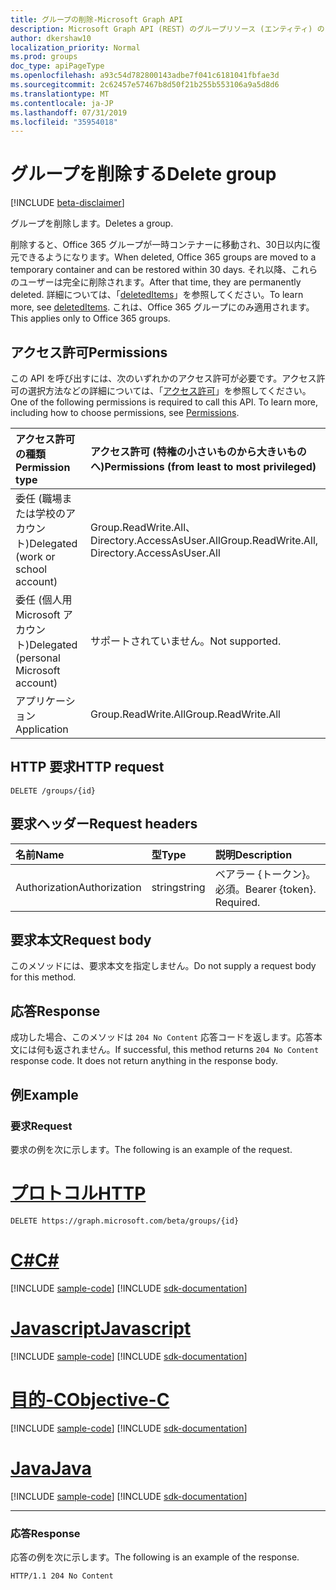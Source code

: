 ```yaml
---
title: グループの削除-Microsoft Graph API
description: Microsoft Graph API (REST) のグループリソース (エンティティ) の delete メソッドについて説明します。
author: dkershaw10
localization_priority: Normal
ms.prod: groups
doc_type: apiPageType
ms.openlocfilehash: a93c54d782800143adbe7f041c6181041fbfae3d
ms.sourcegitcommit: 2c62457e57467b8d50f21b255b553106a9a5d8d6
ms.translationtype: MT
ms.contentlocale: ja-JP
ms.lasthandoff: 07/31/2019
ms.locfileid: "35954018"
---
```

# <a name="delete-group"></a><span data-ttu-id="48977-103">グループを削除する</span><span class="sxs-lookup"><span data-stu-id="48977-103">Delete group</span></span>

[!INCLUDE [beta-disclaimer](../../includes/beta-disclaimer.md)]

<span data-ttu-id="48977-104">グループを削除します。</span><span class="sxs-lookup"><span data-stu-id="48977-104">Deletes a group.</span></span>  

<span data-ttu-id="48977-105">削除すると、Office 365 グループが一時コンテナーに移動され、30日以内に復元できるようになります。</span><span class="sxs-lookup"><span data-stu-id="48977-105">When deleted, Office 365 groups are moved to a temporary container and can be restored within 30 days.</span></span>  <span data-ttu-id="48977-106">それ以降、これらのユーザーは完全に削除されます。</span><span class="sxs-lookup"><span data-stu-id="48977-106">After that time, they are permanently deleted.</span></span>  <span data-ttu-id="48977-107">詳細については、「[deletedItems](../resources/directory.md)」を参照してください。</span><span class="sxs-lookup"><span data-stu-id="48977-107">To learn more, see [deletedItems](../resources/directory.md).</span></span>  <span data-ttu-id="48977-108">これは、Office 365 グループにのみ適用されます。</span><span class="sxs-lookup"><span data-stu-id="48977-108">This applies only to Office 365 groups.</span></span>

## <a name="permissions"></a><span data-ttu-id="48977-109">アクセス許可</span><span class="sxs-lookup"><span data-stu-id="48977-109">Permissions</span></span>

<span data-ttu-id="48977-p102">この API を呼び出すには、次のいずれかのアクセス許可が必要です。アクセス許可の選択方法などの詳細については、「[アクセス許可](/graph/permissions-reference)」を参照してください。</span><span class="sxs-lookup"><span data-stu-id="48977-p102">One of the following permissions is required to call this API. To learn more, including how to choose permissions, see [Permissions](/graph/permissions-reference).</span></span>

|<span data-ttu-id="48977-112">アクセス許可の種類</span><span class="sxs-lookup"><span data-stu-id="48977-112">Permission type</span></span>      | <span data-ttu-id="48977-113">アクセス許可 (特権の小さいものから大きいものへ)</span><span class="sxs-lookup"><span data-stu-id="48977-113">Permissions (from least to most privileged)</span></span>              |
|:--------------------|:---------------------------------------------------------|
|<span data-ttu-id="48977-114">委任 (職場または学校のアカウント)</span><span class="sxs-lookup"><span data-stu-id="48977-114">Delegated (work or school account)</span></span> | <span data-ttu-id="48977-115">Group.ReadWrite.All、Directory.AccessAsUser.All</span><span class="sxs-lookup"><span data-stu-id="48977-115">Group.ReadWrite.All, Directory.AccessAsUser.All</span></span>   |
|<span data-ttu-id="48977-116">委任 (個人用 Microsoft アカウント)</span><span class="sxs-lookup"><span data-stu-id="48977-116">Delegated (personal Microsoft account)</span></span> | <span data-ttu-id="48977-117">サポートされていません。</span><span class="sxs-lookup"><span data-stu-id="48977-117">Not supported.</span></span>    |
|<span data-ttu-id="48977-118">アプリケーション</span><span class="sxs-lookup"><span data-stu-id="48977-118">Application</span></span> | <span data-ttu-id="48977-119">Group.ReadWrite.All</span><span class="sxs-lookup"><span data-stu-id="48977-119">Group.ReadWrite.All</span></span> |

## <a name="http-request"></a><span data-ttu-id="48977-120">HTTP 要求</span><span class="sxs-lookup"><span data-stu-id="48977-120">HTTP request</span></span>

<!-- { "blockType": "ignored" } -->
```http
DELETE /groups/{id}
```

## <a name="request-headers"></a><span data-ttu-id="48977-121">要求ヘッダー</span><span class="sxs-lookup"><span data-stu-id="48977-121">Request headers</span></span>

| <span data-ttu-id="48977-122">名前</span><span class="sxs-lookup"><span data-stu-id="48977-122">Name</span></span>       | <span data-ttu-id="48977-123">型</span><span class="sxs-lookup"><span data-stu-id="48977-123">Type</span></span> | <span data-ttu-id="48977-124">説明</span><span class="sxs-lookup"><span data-stu-id="48977-124">Description</span></span>|
|:---------------|:--------|:----------|
| <span data-ttu-id="48977-125">Authorization</span><span class="sxs-lookup"><span data-stu-id="48977-125">Authorization</span></span>  | <span data-ttu-id="48977-126">string</span><span class="sxs-lookup"><span data-stu-id="48977-126">string</span></span>  | <span data-ttu-id="48977-p103">ベアラー {トークン}。必須。</span><span class="sxs-lookup"><span data-stu-id="48977-p103">Bearer {token}. Required.</span></span> |

## <a name="request-body"></a><span data-ttu-id="48977-129">要求本文</span><span class="sxs-lookup"><span data-stu-id="48977-129">Request body</span></span>

<span data-ttu-id="48977-130">このメソッドには、要求本文を指定しません。</span><span class="sxs-lookup"><span data-stu-id="48977-130">Do not supply a request body for this method.</span></span>

## <a name="response"></a><span data-ttu-id="48977-131">応答</span><span class="sxs-lookup"><span data-stu-id="48977-131">Response</span></span>

<span data-ttu-id="48977-p104">成功した場合、このメソッドは `204 No Content` 応答コードを返します。応答本文には何も返されません。</span><span class="sxs-lookup"><span data-stu-id="48977-p104">If successful, this method returns `204 No Content` response code. It does not return anything in the response body.</span></span>

## <a name="example"></a><span data-ttu-id="48977-134">例</span><span class="sxs-lookup"><span data-stu-id="48977-134">Example</span></span>

### <a name="request"></a><span data-ttu-id="48977-135">要求</span><span class="sxs-lookup"><span data-stu-id="48977-135">Request</span></span>

<span data-ttu-id="48977-136">要求の例を次に示します。</span><span class="sxs-lookup"><span data-stu-id="48977-136">The following is an example of the request.</span></span>

# <a name="httptabhttp"></a>[<span data-ttu-id="48977-137">プロトコル</span><span class="sxs-lookup"><span data-stu-id="48977-137">HTTP</span></span>](#tab/http)
<!-- {
  "blockType": "request",
  "name": "delete_group"
}-->
```http
DELETE https://graph.microsoft.com/beta/groups/{id}
```
# <a name="ctabcsharp"></a>[<span data-ttu-id="48977-138">C#</span><span class="sxs-lookup"><span data-stu-id="48977-138">C#</span></span>](#tab/csharp)
[!INCLUDE [sample-code](../includes/snippets/csharp/delete-group-csharp-snippets.md)]
[!INCLUDE [sdk-documentation](../includes/snippets/snippets-sdk-documentation-link.md)]

# <a name="javascripttabjavascript"></a>[<span data-ttu-id="48977-139">Javascript</span><span class="sxs-lookup"><span data-stu-id="48977-139">Javascript</span></span>](#tab/javascript)
[!INCLUDE [sample-code](../includes/snippets/javascript/delete-group-javascript-snippets.md)]
[!INCLUDE [sdk-documentation](../includes/snippets/snippets-sdk-documentation-link.md)]

# <a name="objective-ctabobjc"></a>[<span data-ttu-id="48977-140">目的-C</span><span class="sxs-lookup"><span data-stu-id="48977-140">Objective-C</span></span>](#tab/objc)
[!INCLUDE [sample-code](../includes/snippets/objc/delete-group-objc-snippets.md)]
[!INCLUDE [sdk-documentation](../includes/snippets/snippets-sdk-documentation-link.md)]

# <a name="javatabjava"></a>[<span data-ttu-id="48977-141">Java</span><span class="sxs-lookup"><span data-stu-id="48977-141">Java</span></span>](#tab/java)
[!INCLUDE [sample-code](../includes/snippets/java/delete-group-java-snippets.md)]
[!INCLUDE [sdk-documentation](../includes/snippets/snippets-sdk-documentation-link.md)]

---


### <a name="response"></a><span data-ttu-id="48977-142">応答</span><span class="sxs-lookup"><span data-stu-id="48977-142">Response</span></span>

<span data-ttu-id="48977-143">応答の例を次に示します。</span><span class="sxs-lookup"><span data-stu-id="48977-143">The following is an example of the response.</span></span> 
<!-- {
  "blockType": "response",
  "truncated": true
} -->
```http
HTTP/1.1 204 No Content
```

<!-- uuid: 8fcb5dbc-d5aa-4681-8e31-b001d5168d79
2015-10-25 14:57:30 UTC -->
<!--
{
  "type": "#page.annotation",
  "description": "Delete group",
  "keywords": "",
  "section": "documentation",
  "tocPath": "",
  "suppressions": [
  ]
}
-->
